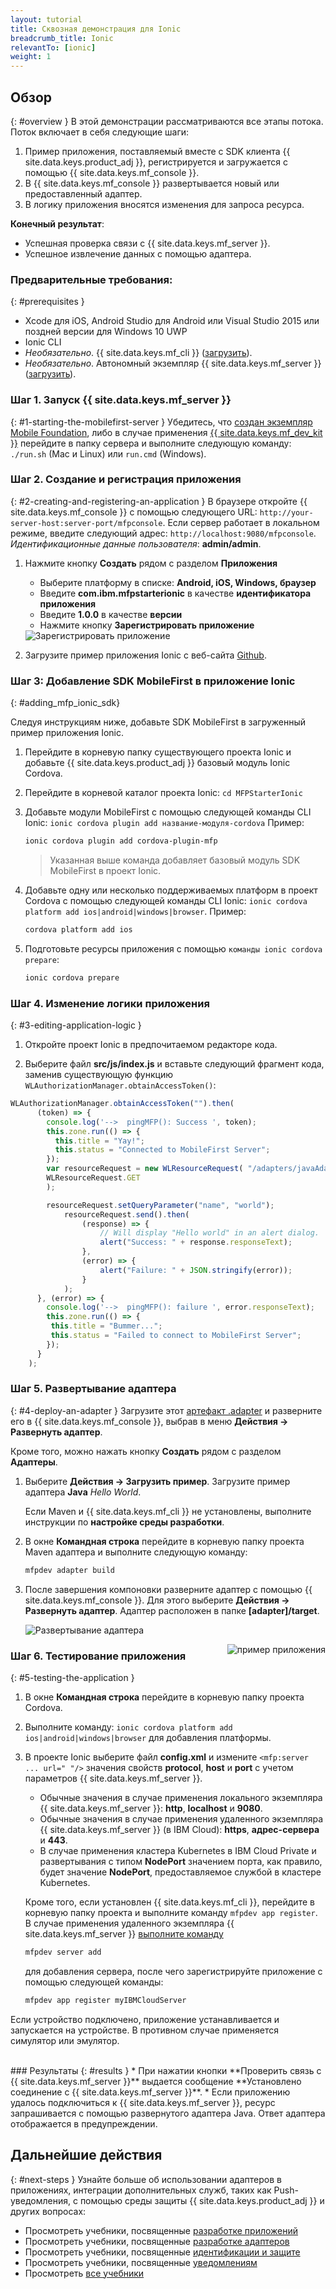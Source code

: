 ```yaml
---
layout: tutorial
title: Сквозная демонстрация для Ionic
breadcrumb_title: Ionic
relevantTo: [ionic]
weight: 1
---
```

<!-- NLS_CHARSET=UTF-8 -->
## Обзор
{: #overview }
В этой демонстрации рассматриваются все этапы потока. Поток включает в себя следующие шаги: 

1. Пример приложения, поставляемый вместе с SDK клиента {{ site.data.keys.product_adj }}, регистрируется и загружается с помощью {{ site.data.keys.mf_console }}.
2. В {{ site.data.keys.mf_console }} развертывается новый или предоставленный адаптер.  
3. В логику приложения вносятся изменения для запроса ресурса.

**Конечный результат**:

* Успешная проверка связи с {{ site.data.keys.mf_server }}. 
* Успешное извлечение данных с помощью адаптера. 

### Предварительные требования:
{: #prerequisites }
* Xcode для iOS, Android Studio для Android или Visual Studio 2015 или поздней версии для Windows 10 UWP
* Ionic CLI
* *Необязательно*. {{ site.data.keys.mf_cli }} ([загрузить]({{site.baseurl}}/downloads)).
* *Необязательно*. Автономный экземпляр {{ site.data.keys.mf_server }} ([загрузить]({{site.baseurl}}/downloads)).

### Шаг 1. Запуск {{ site.data.keys.mf_server }}
{: #1-starting-the-mobilefirst-server }
Убедитесь, что [создан экземпляр Mobile Foundation](../../bluemix/using-mobile-foundation), либо в случае применения [{{ site.data.keys.mf_dev_kit }}](../../installation-configuration/development/mobilefirst) перейдите в папку сервера и выполните следующую команду: `./run.sh` (Mac и Linux) или `run.cmd` (Windows). 

### Шаг 2. Создание и регистрация приложения
{: #2-creating-and-registering-an-application }
В браузере откройте {{ site.data.keys.mf_console }} с помощью следующего URL: `http://your-server-host:server-port/mfpconsole`. Если сервер работает в локальном режиме, введите следующий адрес: `http://localhost:9080/mfpconsole`. *Идентификационные данные пользователя*: **admin/admin**. 

1. Нажмите кнопку **Создать** рядом с разделом **Приложения**
    * Выберите платформу в списке: **Android, iOS, Windows, браузер**
    * Введите **com.ibm.mfpstarterionic** в качестве **идентификатора приложения**
    * Введите **1.0.0** в качестве **версии**
    * Нажмите кнопку **Зарегистрировать приложение**

    <img class="gifplayer" alt="Зарегистрировать приложение" src="register-an-application-ionic.png"/>

2. Загрузите пример приложения Ionic с веб-сайта [Github](https://github.ibm.com/MFPSamples/MFPStarterIonic). 

### Шаг 3: Добавление SDK MobileFirst в приложение Ionic
{: #adding_mfp_ionic_sdk}

Следуя инструкциям ниже, добавьте SDK MobileFirst в загруженный пример приложения Ionic. 

1. Перейдите в корневую папку существующего проекта Ionic и добавьте {{ site.data.keys.product_adj }} базовый модуль Ionic Cordova. 

2. Перейдите в корневой каталог проекта Ionic: `cd MFPStarterIonic`

3. Добавьте модули MobileFirst с помощью следующей команды CLI Ionic: `ionic cordova plugin add название-модуля-cordova`
Пример:

   ```bash
   ionic cordova plugin add cordova-plugin-mfp
   ```

   > Указанная выше команда добавляет базовый модуль SDK MobileFirst в проект Ionic. 

4. Добавьте одну или несколько поддерживаемых платформ в проект Cordova с помощью следующей команды CLI Ionic: `ionic cordova platform add ios|android|windows|browser`. Пример:

   ```bash
   cordova platform add ios
   ```

5. Подготовьте ресурсы приложения с помощью `команды ionic cordova prepare`:

   ```bash
   ionic cordova prepare
   ```

### Шаг 4. Изменение логики приложения
{: #3-editing-application-logic }
1. Откройте проект Ionic в предпочитаемом редакторе кода. 

2. Выберите файл **src/js/index.js** и вставьте следующий фрагмент кода, заменив существующую функцию `WLAuthorizationManager.obtainAccessToken()`:

```javascript
WLAuthorizationManager.obtainAccessToken("").then(
      (token) => {
        console.log('-->  pingMFP(): Success ', token);
        this.zone.run(() => {
          this.title = "Yay!";
          this.status = "Connected to MobileFirst Server";
        });
        var resourceRequest = new WLResourceRequest( "/adapters/javaAdapter/resource/greet/",
        WLResourceRequest.GET
        );

        resourceRequest.setQueryParameter("name", "world");
            resourceRequest.send().then(
                (response) => {
                    // Will display "Hello world" in an alert dialog.
                    alert("Success: " + response.responseText);
                },
                (error) => {
                    alert("Failure: " + JSON.stringify(error));
                }
            );
      }, (error) => {
        console.log('-->  pingMFP(): failure ', error.responseText);
        this.zone.run(() => {
         this.title = "Bummer...";
         this.status = "Failed to connect to MobileFirst Server";
        });
      }
    );
```

### Шаг 5. Развертывание адаптера
{: #4-deploy-an-adapter }
Загрузите этот [артефакт .adapter](../javaAdapter.adapter) и разверните его в {{ site.data.keys.mf_console }}, выбрав в меню **Действия → Развернуть адаптер**. 

Кроме того, можно нажать кнопку **Создать** рядом с разделом **Адаптеры**.  

1. Выберите **Действия → Загрузить пример**. Загрузите пример адаптера **Java** *Hello World*. 

    Если Maven и {{ site.data.keys.mf_cli }} не установлены, выполните инструкции по **настройке среды разработки**.

2. В окне **Командная строка** перейдите в корневую папку проекта Maven адаптера и выполните следующую команду:

    ```bash
    mfpdev adapter build
    ```

3. После завершения компоновки разверните адаптер с помощью {{ site.data.keys.mf_console }}. Для этого выберите **Действия → Развернуть адаптер**. Адаптер расположен в папке **[adapter]/target**.

    <img class="gifplayer" alt="Развертывание адаптера" src="create-an-adapter.png"/>   


<img src="ionicQuickStart.png" alt="пример приложения" style="float:right"/>

### Шаг 6. Тестирование приложения
{: #5-testing-the-application }
1. В окне **Командная строка** перейдите в корневую папку проекта Cordova.
2. Выполните команду: `ionic cordova platform add ios|android|windows|browser` для добавления платформы. 
3. В проекте Ionic выберите файл **config.xml** и измените `<mfp:server ... url=" "/>` значения свойств **protocol**, **host** и **port** с учетом параметров {{ site.data.keys.mf_server }}. 
    * Обычные значения в случае применения локального экземпляра {{ site.data.keys.mf_server }}: **http**, **localhost** и **9080**.
    * Обычные значения в случае применения удаленного экземпляра {{ site.data.keys.mf_server }} (в IBM Cloud): **https**, **адрес-сервера** и **443**.
    * В случае применения кластера Kubernetes в IBM Cloud Private и развертывания с типом **NodePort** значением порта, как правило, будет значение **NodePort**, предоставляемое службой в кластере Kubernetes.

    Кроме того, если установлен {{ site.data.keys.mf_cli }}, перейдите в корневую папку проекта и выполните команду `mfpdev app register`. В случае применения удаленного экземпляра {{ site.data.keys.mf_server }} [выполните команду](../../application-development/using-mobilefirst-cli-to-manage-mobilefirst-artifacts/#add-a-new-server-instance)
    ```bash
    mfpdev server add
    ```
     для добавления сервера, после чего зарегистрируйте приложение с помощью следующей команды:
    ```bash
    mfpdev app register myIBMCloudServer
    ```

Если устройство подключено, приложение устанавливается и запускается на устройстве.
В противном случае применяется симулятор или эмулятор. 

<br clear="all"/>
### Результаты
{: #results }
* При нажатии кнопки **Проверить связь с {{ site.data.keys.mf_server }}** выдается сообщение **Установлено соединение с {{ site.data.keys.mf_server }}**. 
* Если приложению удалось подключиться к {{ site.data.keys.mf_server }}, ресурс запрашивается с помощью развернутого адаптера Java. Ответ адаптера отображается в предупреждении.

## Дальнейшие действия
{: #next-steps }
Узнайте больше об использовании адаптеров в приложениях, интеграции дополнительных служб, таких как Push-уведомления, с помощью среды защиты {{ site.data.keys.product_adj }} и других вопросах:

- Просмотреть учебники, посвященные [разработке приложений](../../application-development/)
- Просмотреть учебники, посвященные [разработке адаптеров](../../adapters/)
- Просмотреть учебники, посвященные [идентификации и защите](../../authentication-and-security/)
- Просмотреть учебники, посвященные [уведомлениям](../../notifications/)
- Просмотреть [все учебники](../../all-tutorials)
